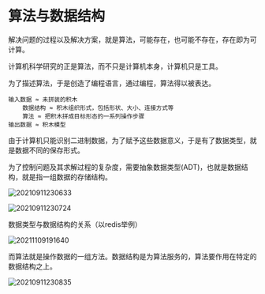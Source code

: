 # 算法与数据结构

解决问题的过程以及解决方案，就是算法，可能存在，也可能不存在，存在即为可计算。

计算机科学研究的正是算法，而不只是计算机本身，计算机只是工具。

为了描述算法，于是创造了编程语言，通过编程，算法得以被表达。

```text
输入数据 ≈ 未拼装的积木
    数据结构 ≈ 积木组织形式，包括形状、大小、连接方式等
    算法 ≈ 把积木拼成目标形态的一系列操作步骤
输出数据 ≈ 积木模型
```

由于计算机只能识别二进制数据，为了赋予这些数据意义，于是有了数据类型，就是数据不同的保存形式。

为了控制问题及其求解过程的复杂度，需要抽象数据类型(ADT)，也就是数据结构，就是指一组数据的存储结构。

![20210911230633](http://image.zuoright.com/20210911230633.png)

![20210911230724](http://image.zuoright.com/20210911230724.png)

数据类型与数据结构的关系（以redis举例）

![20211109191640](http://image.zuoright.com/20211109191640.png)

而算法就是操作数据的一组方法。数据结构是为算法服务的，算法要作用在特定的数据结构之上。

![20210911230835](http://image.zuoright.com/20210911230835.png)
